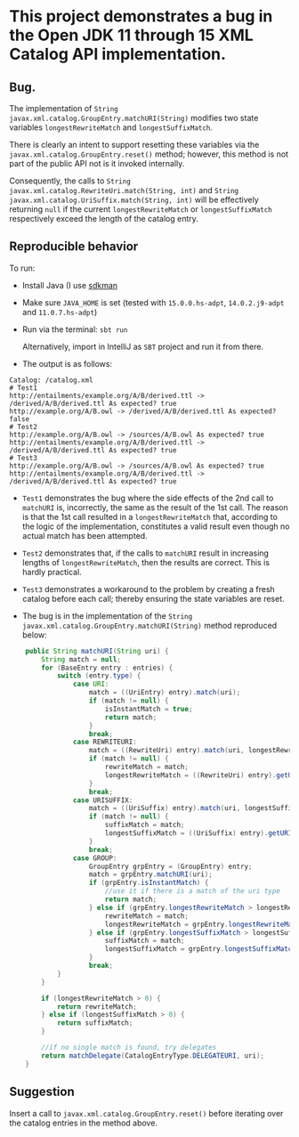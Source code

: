 # This project demonstrates a bug in the Open JDK 11 through 15 XML Catalog API implementation.

## Bug.

The implementation of `String javax.xml.catalog.GroupEntry.matchURI(String)` modifies two state variables `longestRewriteMatch` and `longestSuffixMatch`.

There is clearly an intent to support resetting these variables via the `javax.xml.catalog.GroupEntry.reset()` method;
however, this method is not part of the public API not is it invoked internally.

Consequently, the calls to `String javax.xml.catalog.RewriteUri.match(String, int)` and `String javax.xml.catalog.UriSuffix.match(String, int)`
will be effectively returning `null` if the current `longestRewriteMatch` or `longestSuffixMatch` respectively exceed the length of the catalog entry.

## Reproducible behavior

To run:

- Install Java (I use [sdkman](https://sdkman.io/)

- Make sure `JAVA_HOME` is set (tested with `15.0.0.hs-adpt`, `14.0.2.j9-adpt` and `11.0.7.hs-adpt`)

- Run via the terminal: `sbt run`

  Alternatively, import in IntelliJ as `SBT` project and run it from there.
  
- The output is as follows:

```
Catalog: /catalog.xml
# Test1
http://entailments/example.org/A/B/derived.ttl -> /derived/A/B/derived.ttl As expected? true
http://example.org/A/B.owl -> /derived/A/B/derived.ttl As expected? false
# Test2
http://example.org/A/B.owl -> /sources/A/B.owl As expected? true
http://entailments/example.org/A/B/derived.ttl -> /derived/A/B/derived.ttl As expected? true
# Test3
http://example.org/A/B.owl -> /sources/A/B.owl As expected? true
http://entailments/example.org/A/B/derived.ttl -> /derived/A/B/derived.ttl As expected? true
```

  - `Test1` demonstrates the bug where the side effects of the 2nd call to `matchURI` is, incorrectly, the same as the result of the 1st call.
The reason is that the 1st call resulted in a `longestRewriteMatch` that, according to the logic of the implementation, constitutes a valid result
even though no actual match has been attempted.

  - `Test2` demonstrates that, if the calls to `matchURI` result in increasing lengths of `longestRewriteMatch`, then the results are correct.
    This is hardly practical.
    
  - `Test3` demonstrates a workaround to the problem by creating a fresh catalog before each call; thereby ensuring the state variables are reset.


- The bug is in the implementation of the `String javax.xml.catalog.GroupEntry.matchURI(String)` method reproduced below:

```java
    public String matchURI(String uri) {
        String match = null;
        for (BaseEntry entry : entries) {
            switch (entry.type) {
                case URI:
                    match = ((UriEntry) entry).match(uri);
                    if (match != null) {
                        isInstantMatch = true;
                        return match;
                    }
                    break;
                case REWRITEURI:
                    match = ((RewriteUri) entry).match(uri, longestRewriteMatch);
                    if (match != null) {
                        rewriteMatch = match;
                        longestRewriteMatch = ((RewriteUri) entry).getURIStartString().length();
                    }
                    break;
                case URISUFFIX:
                    match = ((UriSuffix) entry).match(uri, longestSuffixMatch);
                    if (match != null) {
                        suffixMatch = match;
                        longestSuffixMatch = ((UriSuffix) entry).getURISuffix().length();
                    }
                    break;
                case GROUP:
                    GroupEntry grpEntry = (GroupEntry) entry;
                    match = grpEntry.matchURI(uri);
                    if (grpEntry.isInstantMatch) {
                        //use it if there is a match of the uri type
                        return match;
                    } else if (grpEntry.longestRewriteMatch > longestRewriteMatch) {
                        rewriteMatch = match;
                        longestRewriteMatch = grpEntry.longestRewriteMatch;
                    } else if (grpEntry.longestSuffixMatch > longestSuffixMatch) {
                        suffixMatch = match;
                        longestSuffixMatch = grpEntry.longestSuffixMatch;
                    }
                    break;
            }
        }

        if (longestRewriteMatch > 0) {
            return rewriteMatch;
        } else if (longestSuffixMatch > 0) {
            return suffixMatch;
        }

        //if no single match is found, try delegates
        return matchDelegate(CatalogEntryType.DELEGATEURI, uri);
    }
```

## Suggestion

Insert a call to `javax.xml.catalog.GroupEntry.reset()` before iterating over the catalog entries in the method above.

